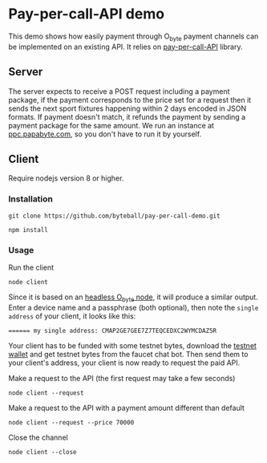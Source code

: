 # Pay-per-call-API demo

This demo shows how easily payment through O<sub>byte</sub> payment channels can be implemented on an existing API.
It relies on [pay-per-call-API](https://github.com/byteball/pay-per-call-API) library.

## Server

The server expects to receive a POST request including a payment package, if the payment corresponds to the price set for a request then it sends the next sport fixtures happening within 2 days encoded in JSON formats. If payment doesn't match, it refunds the payment by sending a payment package for the same amount.
We run an instance at [ppc.papabyte.com](http://ppc.papabyte.com), so you don't have to run it by yourself.


## Client

Require nodejs version 8 or higher.

### Installation

`git clone https://github.com/byteball/pay-per-call-demo.git`

`npm install`

### Usage

Run the client

`node client`

Since it is based on an [headless O<sub>byte</sub> node](https://github.com/byteball/headless-obyte), it will produce a similar output.
Enter a device name and a passphrase (both optional), then note the `single address` of your client, it looks like this:
```
====== my single address: CMAP2GE7GEE7Z7TEQCEDXC2WYMCDAZ5R
```

Your client has to be funded with some testnet bytes, download the [testnet wallet](https://obyte.org/testnet.html) and get testnet bytes from the faucet chat bot. Then send them to your client's address, your client is now ready to request the paid API.

Make a request to the API (the first request may take a few seconds)

`node client --request`


Make a request to the API with a payment amount different than default

`node client --request --price 70000`


Close the channel

`node client --close`




